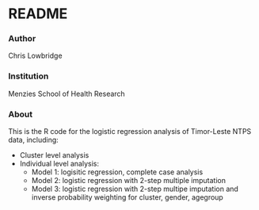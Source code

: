 # README

### Author
Chris Lowbridge

### Institution
Menzies School of Health Research

### About
This is the R code for the logistic regression analysis of Timor-Leste NTPS data, including:
* Cluster level analysis
* Individual level analysis:
  * Model 1: logisitic regression, complete case analysis 
  * Model 2: logistic regression with 2-step multiple imputation
  * Model 3: logistic regression with 2-step multipe imputation and inverse probability weighting for cluster, gender, agegroup

